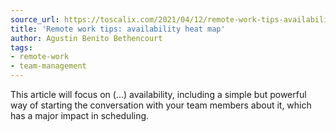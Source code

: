 ```yaml
---
source_url: https://toscalix.com/2021/04/12/remote-work-tips-availability-heat-map/
title: 'Remote work tips: availability heat map'
author: Agustin Benito Bethencourt
tags:
- remote-work
- team-management
---
```


This article will focus on (...) availability, including a simple but powerful way of starting the conversation with your team members about it, which has a major impact in scheduling.
